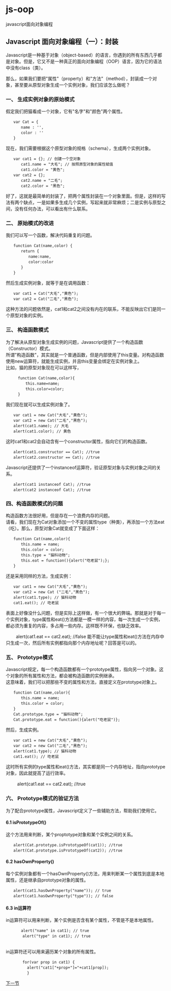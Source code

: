 # js-oop
javascript面向对象编程
<h2>Javascript 面向对象编程（一）：封装</h2>
<p>Javascript是一种基于对象（object-based）的语言，你遇到的所有东西几乎都是对象。但是，它又不是一种真正的面向对象编程（OOP）语言，因为它的语法中没有class（类）。</p>
<p>那么，如果我们要把"属性"（property）和"方法"（method），封装成一个对象，甚至要从原型对象生成一个实例对象，我们应该怎么做呢？</p>
<h3>一、 生成实例对象的原始模式</h3>
假定我们把猫看成一个对象，它有"名字"和"颜色"两个属性。

    　　var Cat = {
    　　　　name : '',
    　　　　color : ''
    　　} 
现在，我们需要根据这个原型对象的规格（schema），生成两个实例对象。

    　　var cat1 = {}; // 创建一个空对象
    　　　　cat1.name = "大毛"; // 按照原型对象的属性赋值
    　　　　cat1.color = "黄色";
    　　var cat2 = {};
    　　　　cat2.name = "二毛";
    　　　　cat2.color = "黑色";
好了，这就是最简单的封装了，把两个属性封装在一个对象里面。但是，这样的写法有两个缺点，一是如果多生成几个实例，写起来就非常麻烦；二是实例与原型之间，没有任何办法，可以看出有什么联系。
<h3>二、 原始模式的改进</h3>
我们可以写一个函数，解决代码重复的问题。

    　　function Cat(name,color) {
    　　　　return {
    　　　　　　name:name,
    　　　　　　color:color
    　　　　}
    　　}
然后生成实例对象，就等于是在调用函数：

    　　var cat1 = Cat("大毛","黄色");
    　　var cat2 = Cat("二毛","黑色");
这种方法的问题依然是，cat1和cat2之间没有内在的联系，不能反映出它们是同一个原型对象的实例。
<h3>三、 构造函数模式</h3>
为了解决从原型对象生成实例的问题，Javascript提供了一个构造函数（Constructor）模式。<br>
所谓"构造函数"，其实就是一个普通函数，但是内部使用了this变量。对构造函数使用new运算符，就能生成实例，并且this变量会绑定在实例对象上。<br>
比如，猫的原型对象现在可以这样写，<br>
  
      　　function Cat(name,color){
      　　　　this.name=name;
      　　　　this.color=color;
      　　}
我们现在就可以生成实例对象了。

    　　var cat1 = new Cat("大毛","黄色");
    　　var cat2 = new Cat("二毛","黑色");
    　　alert(cat1.name); // 大毛
    　　alert(cat1.color); // 黄色
这时cat1和cat2会自动含有一个constructor属性，指向它们的构造函数。

    　　alert(cat1.constructor == Cat); //true
    　　alert(cat2.constructor == Cat); //true
Javascript还提供了一个instanceof运算符，验证原型对象与实例对象之间的关系。

    　　alert(cat1 instanceof Cat); //true
    　　alert(cat2 instanceof Cat); //true
<h3>四、构造函数模式的问题</h3>
构造函数方法很好用，但是存在一个浪费内存的问题。<br>
请看，我们现在为Cat对象添加一个不变的属性type（种类），再添加一个方法eat（吃）。那么，原型对象Cat就变成了下面这样：<br>

    　　function Cat(name,color){
    　　　　this.name = name;
    　　　　this.color = color;
    　　　　this.type = "猫科动物";
    　　　　this.eat = function(){alert("吃老鼠");};
    　　}
还是采用同样的方法，生成实例：

    　　var cat1 = new Cat("大毛","黄色");
    　　var cat2 = new Cat ("二毛","黑色");
    　　alert(cat1.type); // 猫科动物
    　　cat1.eat(); // 吃老鼠
表面上好像没什么问题，但是实际上这样做，有一个很大的弊端。那就是对于每一个实例对象，type属性和eat()方法都是一模一样的内容，每一次生成一个实例，都必须为重复的内容，多占用一些内存。这样既不环保，也缺乏效率。

　    　alert(cat1.eat == cat2.eat); //false
能不能让type属性和eat()方法在内存中只生成一次，然后所有实例都指向那个内存地址呢？回答是可以的。
<h3>五、 Prototype模式</h3>
Javascript规定，每一个构造函数都有一个prototype属性，指向另一个对象。这个对象的所有属性和方法，都会被构造函数的实例继承。<br>
这意味着，我们可以把那些不变的属性和方法，直接定义在prototype对象上。<br>

    　　function Cat(name,color){
    　　　　this.name = name;
    　　　　this.color = color;
    　　}
    　　Cat.prototype.type = "猫科动物";
    　　Cat.prototype.eat = function(){alert("吃老鼠")};
然后，生成实例。

    　　var cat1 = new Cat("大毛","黄色");
    　　var cat2 = new Cat("二毛","黑色");
    　　alert(cat1.type); // 猫科动物
    　　cat1.eat(); // 吃老鼠
这时所有实例的type属性和eat()方法，其实都是同一个内存地址，指向prototype对象，因此就提高了运行效率。

　  　  alert(cat1.eat == cat2.eat); //true
<h3>六、 Prototype模式的验证方法</h3>
为了配合prototype属性，Javascript定义了一些辅助方法，帮助我们使用它。
<h4>6.1 isPrototypeOf()</h4>
这个方法用来判断，某个proptotype对象和某个实例之间的关系。

    　　alert(Cat.prototype.isPrototypeOf(cat1)); //true
    　　alert(Cat.prototype.isPrototypeOf(cat2)); //true
<h4>6.2 hasOwnProperty()</h4>
每个实例对象都有一个hasOwnProperty()方法，用来判断某一个属性到底是本地属性，还是继承自prototype对象的属性。

    　　alert(cat1.hasOwnProperty("name")); // true
    　　alert(cat1.hasOwnProperty("type")); // false
<h4>6.3 in运算符</h4>
in运算符可以用来判断，某个实例是否含有某个属性，不管是不是本地属性。
  
        　 alert("name" in cat1); // true
      　  　alert("type" in cat1); // true
      　  　
in运算符还可以用来遍历某个对象的所有属性。

    　    　for(var prop in cat1) {
    　    　  alert("cat1["+prop+"]="+cat1[prop]); 
    　    　  }

<a href="构造函数的继承.md">下一节</a>
